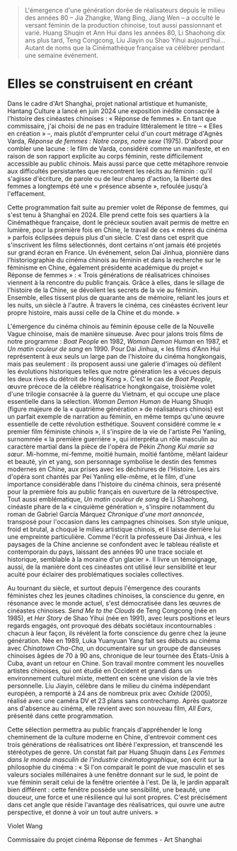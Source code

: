 > L'émergence d'une génération dorée de réalisateurs depuis le milieu des années 80 – Jia Zhangke, Wang Bing, Jiang Wen – a occulté le versant féminin de la production chinoise, tout aussi passionnant et varié. Huang Shuqin et Ann Hui dans les années 80, Li Shaohong dix ans plus tard, Teng Congcong, Liu Jiayin ou Shao Yihui aujourd'hui... Autant de noms que la Cinémathèque française va célébrer pendant une semaine événement.

# Elles se construisent en créant

Dans le cadre d'Art Shanghai, projet national artistique et humaniste, Hantang Culture a lancé en juin 2024 une exposition inédite consacrée à l'histoire des cinéastes chinoises : « Réponse de femmes ». En tant que commissaire, j'ai choisi de ne pas en traduire littéralement le titre – « Elles en création » –, mais plutôt d'emprunter celui d'un court métrage d'Agnès Varda, _Réponse de femmes : Notre corps, notre sexe_ (1975). D'abord pour combler une lacune : le film de Varda, considéré comme un manifeste, et en raison de son rapport explicite au corps féminin, reste difficilement accessible au public chinois. Mais aussi parce que cette métaphore renvoie aux difficultés persistantes que rencontrent les récits au féminin : qu'il s'agisse d'écriture, de parole ou de leur champ d'action, la liberté des femmes a longtemps été une « présence absente », refoulée jusqu'à l'effacement.

Cette programmation fait suite au premier volet de Réponse de femmes, qui s'est tenu à Shanghaï en 2024. Elle prend cette fois ses quartiers à la Cinémathèque française, dont le précieux soutien avait permis de mettre en lumière, pour la première fois en Chine, le travail de ces « mères du cinéma » parfois éclipsées depuis plus d'un siècle. C'est dans cet esprit que s'inscrivent les films sélectionnés, dont certains n'ont jamais été projetés sur grand écran en France. Un événement, selon Dai Jinhua, pionnière dans l'historiographie du cinéma chinois au féminin et dans la recherche sur le féminisme en Chine, également présidente académique du projet « Réponse de femmes » : « Trois générations de réalisatrices chinoises viennent à la rencontre du public français. Grâce à elles, dans le sillage de l'histoire de la Chine, se dévoilent les secrets de la vie au féminin. Ensemble, elles tissent plus de quarante ans de mémoire, reliant les jours et les nuits, un siècle à l'autre. À travers le cinéma, ces cinéastes écrivent leur propre histoire, mais aussi celle de la Chine et du monde. »

L'émergence du cinéma chinois au féminin épouse celle de la Nouvelle Vague chinoise, mais de manière sinueuse. Avec pour jalons trois films de notre programme : _Boat People_ en 1982, _Woman Demon Human_ en 1987, et _Un matin couleur de sang_ en 1990. Pour Dai Jinhua, « les films d'Ann Hui représentent à eux seuls un large pan de l'histoire du cinéma hongkongais, mais pas seulement : ils proposent aussi une galerie d'images où défilent les évolutions historiques telles que notre génération les a vécues depuis les deux rives du détroit de Hong Kong ». C'est le cas de _Boat People_, œuvre précoce de la célèbre réalisatrice hongkongaise, troisième volet d'une trilogie consacrée à la guerre du Vietnam, et qui occupe une place essentielle dans la sélection. _Woman Demon Human_ de Huang Shuqin (figure majeure de la « quatrième génération » de réalisateurs chinois) est un parfait exemple de narration au féminin, en même temps qu'une œuvre essentielle de cette révolution esthétique. Souvent considéré comme le « premier film féministe chinois », il s'inspire de la vie de l'artiste Pei Yanling, surnommée « la première guerrière », qui interpréta un rôle masculin au caractère martial dans la pièce de l'opéra de Pékin _Zhong Kui marie sa sœur_. Mi-homme, mi-femme, moitié humain, moitié fantôme, mêlant laideur et beauté, yin et yang, son personnage symbolise le destin des femmes modernes en Chine, aux prises avec les déchirures de l'Histoire. Les airs d'opéra sont chantés par Pei Yanling elle-même, et le film, d'une importance considérable dans l'histoire du cinéma chinois, sera présenté pour la première fois au public français en ouverture de la rétrospective. Tout aussi emblématique, _Un matin couleur de sang_ de Li Shaohong, cinéaste phare de la « cinquième génération », s'inspire notamment du roman de Gabriel García Márquez _Chronique d'une mort annoncée_, transposé pour l'occasion dans les campagnes chinoises. Son style unique, froid et brutal, a choqué le milieu artistique chinois, et il laisse derrière lui une empreinte particulière. Comme l'écrit la professeure Dai Jinhua, « les paysages de la Chine ancienne se confondent avec le tableau réaliste et contemporain du pays, laissant des années 90 une trace sociale et historique, semblable à la moraine d'un glacier ». Il livre un témoignage, aussi, de la manière dont ces cinéastes ont utilisé leur sensibilité et leur acuité pour éclairer des problématiques sociales collectives.

Au tournant du siècle, et surtout depuis l'émergence des courants féministes chez les jeunes citadines chinoises, la conscience du genre, en résonance avec le monde actuel, s'est démocratisée dans les œuvres de cinéastes chinoises. _Send Me to the Clouds_ de Teng Congcong (née en 1985), et _Her Story_ de Shao Yihui (née en 1991), avec leurs positions et leurs regards engagés, ont provoqué des débats sociétaux incontournables : chacun à leur façon, ils révèlent la forte conscience du genre chez la jeune génération. Née en 1989, Luka Yuanyuan Yang fait ses débuts au cinéma avec _Chinatown Cha-Cha_, un documentaire sur un groupe de danseuses chinoises âgées de 70 à 90 ans, chronique de leur tournée des États-Unis à Cuba, avant un retour en Chine. Son travail montre comment les nouvelles artistes chinoises, qui ont étudié en Occident et grandi dans un environnement culturel mixte, mettent en scène une vision de la vie très personnelle. Liu Jiayin, célèbre dans le milieu du cinéma indépendant européen, a remporté à 24 ans de nombreux prix avec _Oxhide_ (2005), réalisé avec une caméra DV et 23 plans sans contrechamp. Après quatorze ans d'absence au cinéma, elle revient avec son nouveau film, _All Ears_, présenté dans cette programmation.

Cette sélection permettra au public français d'appréhender le long cheminement de la culture moderne en Chine, d'entrevoir comment ces trois générations de réalisatrices ont libéré l'expression, et transcendé les stéréotypes de genre. Un constat fait par Huang Shuqin dans _Les Femmes dans le monde masculin de l'industrie cinématographique_, son écrit sur la philosophie du cinéma : « Si l'on comparait le point de vue masculin et ses valeurs sociales millénaires à une fenêtre donnant sur le sud, le point de vue féminin serait celui de la fenêtre orientée à l'est. De là, le jardin apparaît bien différent : cette fenêtre possède une sensibilité, une beauté, une douceur, une force et une résilience qui lui sont propres. C'est précisément dans cet angle que réside l'avantage des réalisatrices, qui ouvre une autre perspective, et donne à voir un tout autre univers. »

<div class="author">Violet Wang</div>

Commissaire du projet cinéma Réponse de femmes - Art Shanghai
